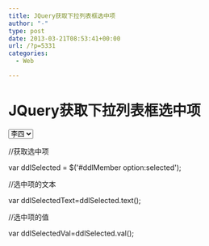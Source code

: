 ```yaml
---
title: JQuery获取下拉列表框选中项
author: "-"
type: post
date: 2013-03-21T08:53:41+00:00
url: /?p=5331
categories:
  - Web

---
```

# JQuery获取下拉列表框选中项
<select id="ddlMember"><option value="1">张三</option><option selected="selected" value="2">李四</option></select>
  
//获取选中项
  
var ddlSelected = $('#ddlMember option:selected');
  
//选中项的文本
  
var ddlSelectedText=ddlSelected.text();
  
//选中项的值
  
var ddlSelectedVal=ddlSelected.val();